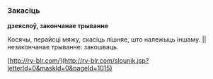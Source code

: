 ### Закасіць
**дзеяслоў, закончанае трыванне**

Косячы, перайсці мяжу, скасіць лішняе, што належыць іншаму. || незакончанае трыванне: закошваць.

<a rel="author">[http://rv-blr.com/](http://rv-blr.com/slounik.jsp?letterId=0&maskId=0&pageId=1015)</a>
